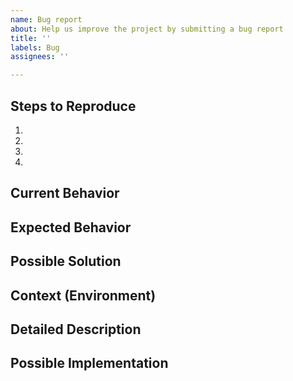 ```yaml
---
name: Bug report
about: Help us improve the project by submitting a bug report
title: ''
labels: Bug
assignees: ''

---
```


<!--- Text in these sections will not be visible when the issue is submited -->
<!--- Provide a general summary of the issue in the Title above -->
<!--- Please be very clear and detailed in your descriptions to help developpers -->

## Steps to Reproduce
<!--- Provide a link to a live example, or an unambiguous set of steps to -->
<!--- reproduce this bug. Include code to reproduce, if relevant -->
1.
2.
3.
4.

## Current Behavior
<!--- Tell us what happens instead of the expected behavior -->

## Expected Behavior
<!--- Tell us what should happen -->

## Possible Solution
<!--- Not obligatory, but suggest a fix/reason for the bug, -->

## Context (Environment)
<!--- How has this issue affected you? What are you trying to accomplish? -->
<!--- Providing context helps us come up with a solution that is most useful in the real world -->
<!--- You can also add files to help us undestand for example screenshots or logs. --> 

<!--- Provide a general summary of the issue in the Title above -->

## Detailed Description
<!--- Provide a detailed description of the change or addition you are proposing -->

## Possible Implementation
<!--- Not obligatory, but suggest an idea for implementing addition or change -->
